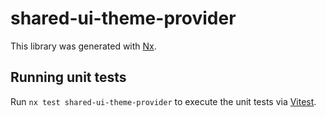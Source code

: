 # shared-ui-theme-provider

This library was generated with [Nx](https://nx.dev).

## Running unit tests

Run `nx test shared-ui-theme-provider` to execute the unit tests via [Vitest](https://vitest.dev/).
